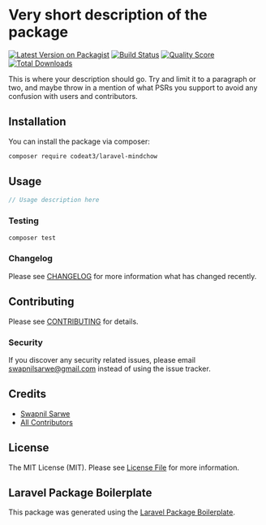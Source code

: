 # Very short description of the package

[![Latest Version on Packagist](https://img.shields.io/packagist/v/codeat3/laravel-mindchow.svg?style=flat-square)](https://packagist.org/packages/codeat3/laravel-mindchow)
[![Build Status](https://img.shields.io/travis/codeat3/laravel-mindchow/master.svg?style=flat-square)](https://travis-ci.org/codeat3/laravel-mindchow)
[![Quality Score](https://img.shields.io/scrutinizer/g/codeat3/laravel-mindchow.svg?style=flat-square)](https://scrutinizer-ci.com/g/codeat3/laravel-mindchow)
[![Total Downloads](https://img.shields.io/packagist/dt/codeat3/laravel-mindchow.svg?style=flat-square)](https://packagist.org/packages/codeat3/laravel-mindchow)

This is where your description should go. Try and limit it to a paragraph or two, and maybe throw in a mention of what PSRs you support to avoid any confusion with users and contributors.

## Installation

You can install the package via composer:

```bash
composer require codeat3/laravel-mindchow
```

## Usage

``` php
// Usage description here
```

### Testing

``` bash
composer test
```

### Changelog

Please see [CHANGELOG](CHANGELOG.md) for more information what has changed recently.

## Contributing

Please see [CONTRIBUTING](CONTRIBUTING.md) for details.

### Security

If you discover any security related issues, please email swapnilsarwe@gmail.com instead of using the issue tracker.

## Credits

- [Swapnil Sarwe](https://github.com/codeat3)
- [All Contributors](../../contributors)

## License

The MIT License (MIT). Please see [License File](LICENSE.md) for more information.

## Laravel Package Boilerplate

This package was generated using the [Laravel Package Boilerplate](https://laravelpackageboilerplate.com).